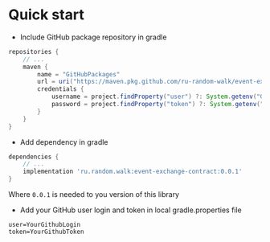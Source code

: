 # Quick start

- Include GitHub package repository in gradle

```groovy
repositories {
    // ...
    maven {
        name = "GitHubPackages"
        url = uri("https://maven.pkg.github.com/ru-random-walk/event-exchange-contract")
        credentials {
            username = project.findProperty("user") ?: System.getenv("GITHUB_ACTOR")
            password = project.findProperty("token") ?: System.getenv("GITHUB_TOKEN")
        }
    }
}
```

- Add dependency in gradle

```groovy
dependencies {
    // ...
    implementation 'ru.random.walk:event-exchange-contract:0.0.1'
}
```

Where `0.0.1` is needed to you version of this library

- Add your GitHub user login and token in local gradle.properties file

```properties
user=YourGithubLogin
token=YourGithubToken
```
